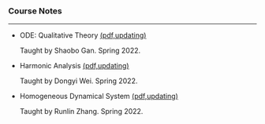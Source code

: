 ### Course Notes

------

- ODE: Qualitative Theory [(pdf,updating)](http://ajordajiao.github.io/course_notes/ODE_Qualitative_Theory.pdf?raw=true)

  Taught by Shaobo Gan. Spring 2022.

- Harmonic Analysis [(pdf,updating)](http://ajordajiao.github.io/course_notes/Harmonic_Analysis.pdf?raw=true)

  Taught by Dongyi Wei. Spring 2022.
- Homogeneous Dynamical System [(pdf,updating)](http://ajordajiao.github.io/course_notes/Homogeneous_Dynamics.pdf?raw=true)

  Taught by Runlin Zhang. Spring 2022.
